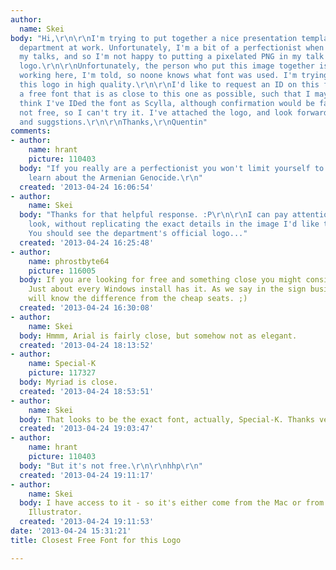 ```yaml
---
author:
  name: Skei
body: "Hi,\r\n\r\nI'm trying to put together a nice presentation template for my new
  department at work. Unfortunately, I'm a bit of a perfectionist when it comes to
  my talks, and so I'm not happy to putting a pixelated PNG in my talk as the department
  logo.\r\n\r\nUnfortunately, the person who put this image together is no longer
  working here, I'm told, so noone knows what font was used. I'm trying to recreate
  this logo in high quality.\r\n\r\nI'd like to request an ID on this font, and ideally,
  a free font that is as close to this one as possible, such that I may recreate it.\r\n\r\nI
  think I've IDed the font as Scylla, although confirmation would be fantastic. It's
  not free, so I can't try it. I've attached the logo, and look forward to your opinions
  and suggstions.\r\n\r\nThanks,\r\nQuentin"
comments:
- author:
    name: hrant
    picture: 110403
  body: "If you really are a perfectionist you won't limit yourself to free fonts.\r\n\r\nhhp\r\n\r\n----\r\n\r\nToday,
    learn about the Armenian Genocide.\r\n"
  created: '2013-04-24 16:06:54'
- author:
    name: Skei
  body: "Thanks for that helpful response. :P\r\n\r\nI can pay attention to how things
    look, without replicating the exact details in the image I'd like to duplicate.
    You should see the department's official logo..."
  created: '2013-04-24 16:25:48'
- author:
    name: phrostbyte64
    picture: 116005
  body: If you are looking for free and something close you might consider Arial.
    Just about every Windows install has it. As we say in the sign business, no one
    will know the difference from the cheap seats. ;)
  created: '2013-04-24 16:30:08'
- author:
    name: Skei
  body: Hmmm, Arial is fairly close, but somehow not as elegant.
  created: '2013-04-24 18:13:52'
- author:
    name: Special-K
    picture: 117327
  body: Myriad is close.
  created: '2013-04-24 18:53:51'
- author:
    name: Skei
  body: That looks to be the exact font, actually, Special-K. Thanks very much !
  created: '2013-04-24 19:03:47'
- author:
    name: hrant
    picture: 110403
  body: "But it's not free.\r\n\r\nhhp\r\n"
  created: '2013-04-24 19:11:17'
- author:
    name: Skei
  body: I have access to it - so it's either come from the Mac or from Photoshop /
    Illustrator.
  created: '2013-04-24 19:11:53'
date: '2013-04-24 15:31:21'
title: Closest Free Font for this Logo

---
```

